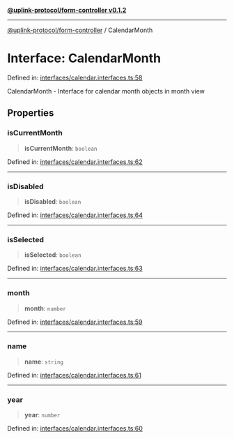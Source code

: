 [**@uplink-protocol/form-controller v0.1.2**](../README.md)

***

[@uplink-protocol/form-controller](../globals.md) / CalendarMonth

# Interface: CalendarMonth

Defined in: [interfaces/calendar.interfaces.ts:58](https://github.com/jmkcoder/uplink-protocol-calendar/blob/519c17274ca35a5b4f4dfa9d2f04d55cb230d0b4/src/interfaces/calendar.interfaces.ts#L58)

CalendarMonth - Interface for calendar month objects in month view

## Properties

### isCurrentMonth

> **isCurrentMonth**: `boolean`

Defined in: [interfaces/calendar.interfaces.ts:62](https://github.com/jmkcoder/uplink-protocol-calendar/blob/519c17274ca35a5b4f4dfa9d2f04d55cb230d0b4/src/interfaces/calendar.interfaces.ts#L62)

***

### isDisabled

> **isDisabled**: `boolean`

Defined in: [interfaces/calendar.interfaces.ts:64](https://github.com/jmkcoder/uplink-protocol-calendar/blob/519c17274ca35a5b4f4dfa9d2f04d55cb230d0b4/src/interfaces/calendar.interfaces.ts#L64)

***

### isSelected

> **isSelected**: `boolean`

Defined in: [interfaces/calendar.interfaces.ts:63](https://github.com/jmkcoder/uplink-protocol-calendar/blob/519c17274ca35a5b4f4dfa9d2f04d55cb230d0b4/src/interfaces/calendar.interfaces.ts#L63)

***

### month

> **month**: `number`

Defined in: [interfaces/calendar.interfaces.ts:59](https://github.com/jmkcoder/uplink-protocol-calendar/blob/519c17274ca35a5b4f4dfa9d2f04d55cb230d0b4/src/interfaces/calendar.interfaces.ts#L59)

***

### name

> **name**: `string`

Defined in: [interfaces/calendar.interfaces.ts:61](https://github.com/jmkcoder/uplink-protocol-calendar/blob/519c17274ca35a5b4f4dfa9d2f04d55cb230d0b4/src/interfaces/calendar.interfaces.ts#L61)

***

### year

> **year**: `number`

Defined in: [interfaces/calendar.interfaces.ts:60](https://github.com/jmkcoder/uplink-protocol-calendar/blob/519c17274ca35a5b4f4dfa9d2f04d55cb230d0b4/src/interfaces/calendar.interfaces.ts#L60)
